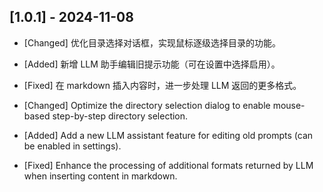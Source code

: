 ## [1.0.1] - 2024-11-08

- [Changed] 优化目录选择对话框，实现鼠标逐级选择目录的功能。
- [Added] 新增 LLM 助手编辑旧提示功能（可在设置中选择启用）。
- [Fixed] 在 markdown 插入内容时，进一步处理 LLM 返回的更多格式。

- [Changed] Optimize the directory selection dialog to enable mouse-based step-by-step directory selection.
- [Added] Add a new LLM assistant feature for editing old prompts (can be enabled in settings).
- [Fixed] Enhance the processing of additional formats returned by LLM when inserting content in markdown.